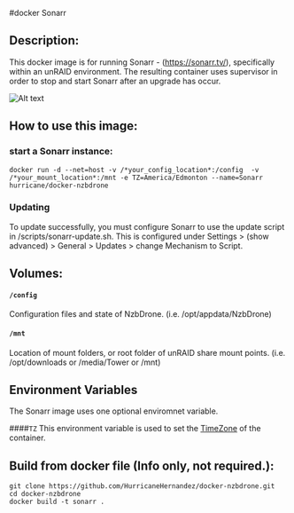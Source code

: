 #docker Sonarr

## Description:

This docker image is for running Sonarr - (https://sonarr.tv/), specifically within an unRAID environment.
The resulting container uses supervisor in order to stop and start Sonarr after an upgrade has occur.

![Alt text](https://pbs.twimg.com/profile_images/434619753638805504/k6UqTgpb_400x400.png "")

## How to use this image:

### start a Sonarr instance:

```
docker run -d --net=host -v /*your_config_location*:/config  -v /*your_mount_location*:/mnt -e TZ=America/Edmonton --name=Sonarr hurricane/docker-nzbdrone
```

### Updating

To update successfully, you must configure Sonarr to use the update script in /scripts/sonarr-update.sh. This is configured under Settings > (show advanced) > General > Updates > change Mechanism to Script.

## Volumes:

#### `/config`
Configuration files and state of NzbDrone. (i.e. /opt/appdata/NzbDrone)

#### `/mnt`
Location of mount folders, or root folder of unRAID share mount points. (i.e. /opt/downloads or /media/Tower or /mnt)

## Environment Variables

The Sonarr image uses one optional enviromnet variable.

####`TZ`
This environment variable is used to set the [TimeZone] of the container.

[TimeZone]: http://en.wikipedia.org/wiki/List_of_tz_database_time_zones

## Build from docker file (Info only, not required.):

```
git clone https://github.com/HurricaneHernandez/docker-nzbdrone.git 
cd docker-nzbdrone
docker build -t sonarr . 
```
